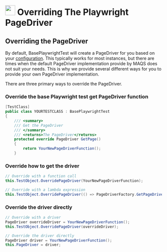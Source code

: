 # <img src="resources/maqslogo.ico" height="32" width="32"> Overriding The Playwright PageDriver

## Overriding the PageDriver 
By default, BasePlaywrightTest will create a PageDriver for you based on your [configuration](MAQS_9/Playwright/PlaywrightConfig.md). This typically works for most instances, but there are times when the default PageDriver implementation provide by MAQS does not suit your needs. This is why we provide several different ways for you to provide your own PageDriver implementation.

There are three primary ways to override the PageDriver.

### Override the base Playwright test get PageDriver function
```csharp
[TestClass]
public class YOURTESTCLASS : BasePlaywrightTest
{
    /// <summary>
    /// Get the PageDriver
    /// </summary>
    /// <returns>The PageDriver</returns>
    protected override PageDriver GetPage()
    {
        return YourNewPageDriverFunction();
    }
```
### Override how to get the driver
```csharp
// Override with a function call
this.TestObject.OverridePageDriver(YourNewPageDriverFunction);

// Override with a lambda expression
this.TestObject.OverridePageDriver(() => PageDriverFactory.GetPageDriverForBrowserWithDefaults(PlaywrightBrowser.Edge));
```

### Override the driver directly
```csharp
// Override with a driver
PageDriver overrideDriver = YourNewPageDriverFunction();
this.TestObject.OverridePageDriver(overrideDriver);

// Override the driver directly 
PageDriver driver = YourNewPageDriverFunction();
this.PageDriver = driver;
```